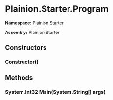 
# Plainion.Starter.Program

**Namespace:** Plainion.Starter

**Assembly:** Plainion.Starter


## Constructors

### Constructor()


## Methods

### System.Int32 Main(System.String[] args)
